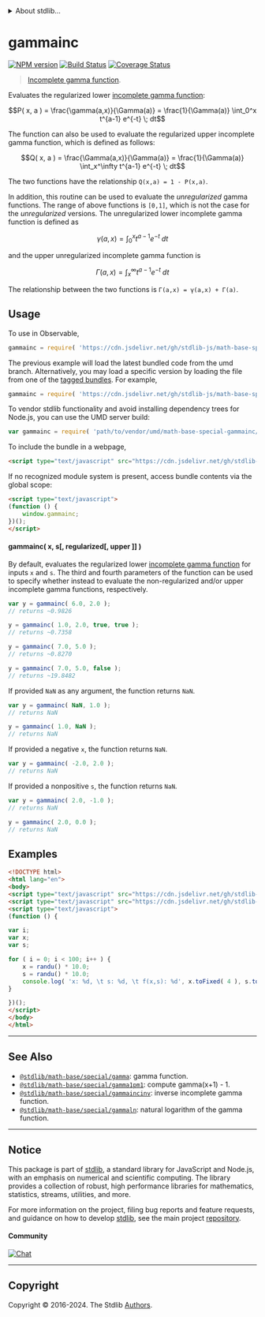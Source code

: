 <!--

@license Apache-2.0

Copyright (c) 2018 The Stdlib Authors.

Licensed under the Apache License, Version 2.0 (the "License");
you may not use this file except in compliance with the License.
You may obtain a copy of the License at

   http://www.apache.org/licenses/LICENSE-2.0

Unless required by applicable law or agreed to in writing, software
distributed under the License is distributed on an "AS IS" BASIS,
WITHOUT WARRANTIES OR CONDITIONS OF ANY KIND, either express or implied.
See the License for the specific language governing permissions and
limitations under the License.

-->


<details>
  <summary>
    About stdlib...
  </summary>
  <p>We believe in a future in which the web is a preferred environment for numerical computation. To help realize this future, we've built stdlib. stdlib is a standard library, with an emphasis on numerical and scientific computation, written in JavaScript (and C) for execution in browsers and in Node.js.</p>
  <p>The library is fully decomposable, being architected in such a way that you can swap out and mix and match APIs and functionality to cater to your exact preferences and use cases.</p>
  <p>When you use stdlib, you can be absolutely certain that you are using the most thorough, rigorous, well-written, studied, documented, tested, measured, and high-quality code out there.</p>
  <p>To join us in bringing numerical computing to the web, get started by checking us out on <a href="https://github.com/stdlib-js/stdlib">GitHub</a>, and please consider <a href="https://opencollective.com/stdlib">financially supporting stdlib</a>. We greatly appreciate your continued support!</p>
</details>

# gammainc

[![NPM version][npm-image]][npm-url] [![Build Status][test-image]][test-url] [![Coverage Status][coverage-image]][coverage-url] <!-- [![dependencies][dependencies-image]][dependencies-url] -->

> [Incomplete gamma function][incomplete-gamma-function].

<section class="intro">

Evaluates the regularized lower [incomplete gamma function][incomplete-gamma-function]:

<!-- <equation class="equation" label="eq:lower_incomplete_gamma" align="center" raw="P( x, a ) = \frac{\gamma(a,x)}{\Gamma(a)} = \frac{1}{\Gamma(a)} \int_0^x t^{a-1} e^{-t} \; dt" alt="Regularized lower incomplete gamma function."> -->

```math
P( x, a ) = \frac{\gamma(a,x)}{\Gamma(a)} = \frac{1}{\Gamma(a)} \int_0^x t^{a-1} e^{-t} \; dt
```

<!-- <div class="equation" align="center" data-raw-text="P( x, a ) = \frac{\gamma(a,x)}{\Gamma(a)} = \frac{1}{\Gamma(a)} \int_0^x t^{a-1} e^{-t} \; dt" data-equation="eq:lower_incomplete_gamma">
    <img src="https://cdn.jsdelivr.net/gh/stdlib-js/stdlib@bb29798906e119fcb2af99e94b60407a270c9b32/lib/node_modules/@stdlib/math/base/special/gammainc/docs/img/equation_lower_incomplete_gamma.svg" alt="Regularized lower incomplete gamma function.">
    <br>
</div> -->

<!-- </equation> -->

The function can also be used to evaluate the regularized upper incomplete gamma function, which is defined as follows:

<!-- <equation class="equation" label="eq:upper_incomplete_gamma" align="center" raw="Q( x, a ) = \frac{\Gamma(a,x)}{\Gamma(a)} = \frac{1}{\Gamma(a)} \int_x^\infty t^{a-1} e^{-t} \; dt" alt="Regularized upper incomplete gamma function."> -->

```math
Q( x, a ) = \frac{\Gamma(a,x)}{\Gamma(a)} = \frac{1}{\Gamma(a)} \int_x^\infty t^{a-1} e^{-t} \; dt
```

<!-- <div class="equation" align="center" data-raw-text="Q( x, a ) = \frac{\Gamma(a,x)}{\Gamma(a)} = \frac{1}{\Gamma(a)} \int_x^\infty t^{a-1} e^{-t} \; dt" data-equation="eq:upper_incomplete_gamma">
    <img src="https://cdn.jsdelivr.net/gh/stdlib-js/stdlib@bb29798906e119fcb2af99e94b60407a270c9b32/lib/node_modules/@stdlib/math/base/special/gammainc/docs/img/equation_upper_incomplete_gamma.svg" alt="Regularized upper incomplete gamma function.">
    <br>
</div> -->

<!-- </equation> -->

The two functions have the relationship `Q(x,a) = 1 - P(x,a)`.

In addition, this routine can be used to evaluate the _unregularized_ gamma functions. The range of above functions is `[0,1]`, which is not the case for the _unregularized_ versions. The unregularized lower incomplete gamma function is defined as

<!-- <equation class="equation" label="eq:unreg_lower_incomplete_gamma" align="center" raw="\gamma(a,x) = \int_0^x t^{a-1} e^{-t} \; dt" alt="Unregularized lower incomplete gamma function."> -->

```math
\gamma(a,x) = \int_0^x t^{a-1} e^{-t} \; dt
```

<!-- <div class="equation" align="center" data-raw-text="\gamma(a,x) = \int_0^x t^{a-1} e^{-t} \; dt" data-equation="eq:unreg_lower_incomplete_gamma">
    <img src="https://cdn.jsdelivr.net/gh/stdlib-js/stdlib@bb29798906e119fcb2af99e94b60407a270c9b32/lib/node_modules/@stdlib/math/base/special/gammainc/docs/img/equation_unreg_lower_incomplete_gamma.svg" alt="Unregularized lower incomplete gamma function.">
    <br>
</div> -->

<!-- </equation> -->

and the upper unregularized incomplete gamma function is

<!-- <equation class="equation" label="eq:unreg_upper_incomplete_gamma" align="center" raw="\Gamma(a,x)= \int_x^\infty t^{a-1} e^{-t} \; dt" alt="Unregularized upper incomplete gamma function."> -->

```math
\Gamma(a,x)= \int_x^\infty t^{a-1} e^{-t} \; dt
```

<!-- <div class="equation" align="center" data-raw-text="\Gamma(a,x)= \int_x^\infty t^{a-1} e^{-t} \; dt" data-equation="eq:unreg_upper_incomplete_gamma">
    <img src="https://cdn.jsdelivr.net/gh/stdlib-js/stdlib@bb29798906e119fcb2af99e94b60407a270c9b32/lib/node_modules/@stdlib/math/base/special/gammainc/docs/img/equation_unreg_upper_incomplete_gamma.svg" alt="Unregularized upper incomplete gamma function.">
    <br>
</div> -->

<!-- </equation> -->

The relationship between the two functions is `Γ(a,x) = γ(a,x) + Γ(a)`.

</section>

<!-- /.intro -->



<section class="usage">

## Usage

To use in Observable,

```javascript
gammainc = require( 'https://cdn.jsdelivr.net/gh/stdlib-js/math-base-special-gammainc@umd/browser.js' )
```
The previous example will load the latest bundled code from the umd branch. Alternatively, you may load a specific version by loading the file from one of the [tagged bundles](https://github.com/stdlib-js/math-base-special-gammainc/tags). For example,

```javascript
gammainc = require( 'https://cdn.jsdelivr.net/gh/stdlib-js/math-base-special-gammainc@v0.2.2-umd/browser.js' )
```

To vendor stdlib functionality and avoid installing dependency trees for Node.js, you can use the UMD server build:

```javascript
var gammainc = require( 'path/to/vendor/umd/math-base-special-gammainc/index.js' )
```

To include the bundle in a webpage,

```html
<script type="text/javascript" src="https://cdn.jsdelivr.net/gh/stdlib-js/math-base-special-gammainc@umd/browser.js"></script>
```

If no recognized module system is present, access bundle contents via the global scope:

```html
<script type="text/javascript">
(function () {
    window.gammainc;
})();
</script>
```

#### gammainc( x, s\[, regularized\[, upper ]] )

By default, evaluates the regularized lower [incomplete gamma function][incomplete-gamma-function] for inputs `x` and `s`. The third and fourth parameters of the function can be used to specify whether instead to evaluate the non-regularized and/or upper incomplete gamma functions, respectively.

```javascript
var y = gammainc( 6.0, 2.0 );
// returns ~0.9826

y = gammainc( 1.0, 2.0, true, true );
// returns ~0.7358

y = gammainc( 7.0, 5.0 );
// returns ~0.8270

y = gammainc( 7.0, 5.0, false );
// returns ~19.8482
```

If provided `NaN` as any argument, the function returns `NaN`.

```javascript
var y = gammainc( NaN, 1.0 );
// returns NaN

y = gammainc( 1.0, NaN );
// returns NaN
```

If provided a negative `x`, the function returns `NaN`.

```javascript
var y = gammainc( -2.0, 2.0 );
// returns NaN
```

If provided a nonpositive `s`, the function returns `NaN`.

```javascript
var y = gammainc( 2.0, -1.0 );
// returns NaN

y = gammainc( 2.0, 0.0 );
// returns NaN
```

</section>

<!-- /.usage -->

<section class="examples">

## Examples

<!-- eslint no-undef: "error" -->

```html
<!DOCTYPE html>
<html lang="en">
<body>
<script type="text/javascript" src="https://cdn.jsdelivr.net/gh/stdlib-js/random-base-randu@umd/browser.js"></script>
<script type="text/javascript" src="https://cdn.jsdelivr.net/gh/stdlib-js/math-base-special-gammainc@umd/browser.js"></script>
<script type="text/javascript">
(function () {

var i;
var x;
var s;

for ( i = 0; i < 100; i++ ) {
    x = randu() * 10.0;
    s = randu() * 10.0;
    console.log( 'x: %d, \t s: %d, \t f(x,s): %d', x.toFixed( 4 ), s.toFixed( 4 ), gammainc( x, s ).toFixed( 4 ) );
}

})();
</script>
</body>
</html>
```

</section>

<!-- /.examples -->

<!-- Section for related `stdlib` packages. Do not manually edit this section, as it is automatically populated. -->

<section class="related">

* * *

## See Also

-   <span class="package-name">[`@stdlib/math-base/special/gamma`][@stdlib/math/base/special/gamma]</span><span class="delimiter">: </span><span class="description">gamma function.</span>
-   <span class="package-name">[`@stdlib/math-base/special/gamma1pm1`][@stdlib/math/base/special/gamma1pm1]</span><span class="delimiter">: </span><span class="description">compute gamma(x+1) - 1.</span>
-   <span class="package-name">[`@stdlib/math-base/special/gammaincinv`][@stdlib/math/base/special/gammaincinv]</span><span class="delimiter">: </span><span class="description">inverse incomplete gamma function.</span>
-   <span class="package-name">[`@stdlib/math-base/special/gammaln`][@stdlib/math/base/special/gammaln]</span><span class="delimiter">: </span><span class="description">natural logarithm of the gamma function.</span>

</section>

<!-- /.related -->

<!-- Section for all links. Make sure to keep an empty line after the `section` element and another before the `/section` close. -->


<section class="main-repo" >

* * *

## Notice

This package is part of [stdlib][stdlib], a standard library for JavaScript and Node.js, with an emphasis on numerical and scientific computing. The library provides a collection of robust, high performance libraries for mathematics, statistics, streams, utilities, and more.

For more information on the project, filing bug reports and feature requests, and guidance on how to develop [stdlib][stdlib], see the main project [repository][stdlib].

#### Community

[![Chat][chat-image]][chat-url]

---

## Copyright

Copyright &copy; 2016-2024. The Stdlib [Authors][stdlib-authors].

</section>

<!-- /.stdlib -->

<!-- Section for all links. Make sure to keep an empty line after the `section` element and another before the `/section` close. -->

<section class="links">

[npm-image]: http://img.shields.io/npm/v/@stdlib/math-base-special-gammainc.svg
[npm-url]: https://npmjs.org/package/@stdlib/math-base-special-gammainc

[test-image]: https://github.com/stdlib-js/math-base-special-gammainc/actions/workflows/test.yml/badge.svg?branch=v0.2.2
[test-url]: https://github.com/stdlib-js/math-base-special-gammainc/actions/workflows/test.yml?query=branch:v0.2.2

[coverage-image]: https://img.shields.io/codecov/c/github/stdlib-js/math-base-special-gammainc/main.svg
[coverage-url]: https://codecov.io/github/stdlib-js/math-base-special-gammainc?branch=main

<!--

[dependencies-image]: https://img.shields.io/david/stdlib-js/math-base-special-gammainc.svg
[dependencies-url]: https://david-dm.org/stdlib-js/math-base-special-gammainc/main

-->

[chat-image]: https://img.shields.io/gitter/room/stdlib-js/stdlib.svg
[chat-url]: https://app.gitter.im/#/room/#stdlib-js_stdlib:gitter.im

[stdlib]: https://github.com/stdlib-js/stdlib

[stdlib-authors]: https://github.com/stdlib-js/stdlib/graphs/contributors

[umd]: https://github.com/umdjs/umd
[es-module]: https://developer.mozilla.org/en-US/docs/Web/JavaScript/Guide/Modules

[deno-url]: https://github.com/stdlib-js/math-base-special-gammainc/tree/deno
[deno-readme]: https://github.com/stdlib-js/math-base-special-gammainc/blob/deno/README.md
[umd-url]: https://github.com/stdlib-js/math-base-special-gammainc/tree/umd
[umd-readme]: https://github.com/stdlib-js/math-base-special-gammainc/blob/umd/README.md
[esm-url]: https://github.com/stdlib-js/math-base-special-gammainc/tree/esm
[esm-readme]: https://github.com/stdlib-js/math-base-special-gammainc/blob/esm/README.md
[branches-url]: https://github.com/stdlib-js/math-base-special-gammainc/blob/main/branches.md

[incomplete-gamma-function]: https://en.wikipedia.org/wiki/Incomplete_gamma_function

<!-- <related-links> -->

[@stdlib/math/base/special/gamma]: https://github.com/stdlib-js/math-base-special-gamma/tree/umd

[@stdlib/math/base/special/gamma1pm1]: https://github.com/stdlib-js/math-base-special-gamma1pm1/tree/umd

[@stdlib/math/base/special/gammaincinv]: https://github.com/stdlib-js/math-base-special-gammaincinv/tree/umd

[@stdlib/math/base/special/gammaln]: https://github.com/stdlib-js/math-base-special-gammaln/tree/umd

<!-- </related-links> -->

</section>

<!-- /.links -->
